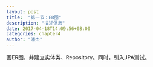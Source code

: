 ```yaml
---
layout: post
title:  "第一节：ER图"
description: "描述信息"
date: 2017-04-18T14:09:56+08:00
categories: chapter4
author: "潘杰"
---
```

画ER图，并建立实体类、Repository。同时，引入JPA测试。